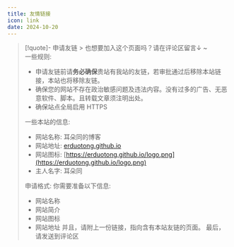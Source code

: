 ```yaml
---
title: 友情链接
icon: link
date: 2024-10-20
---
```


<VPCard
title="MSDNicrosoft"
desc="一只可爱的小懒猫~"
logo="https://assets.msdnicrosoft.work/img/favicon.webp"
link="https://msdnicrosoft.work/"
/>
<VPCard
title="墨七"
desc="专心致志做事，大气温和待人。"
logo="https://file.mo7.cc/static/lxh_gif/lxh_71.gif"
link="https://blog.mo7.cc"
/>



> [!quote]- 申请友链 >
> 也想要加入这个页面吗？请在评论区留言↓ ~  
> 一些规则:
> - 申请友链前请**务必确保**贵站有我站的友链，若审批通过后移除本站链接，本站也将移除友链。
> - 确保您的网站不存在政治敏感问题及违法内容。没有过多的广告、无恶意软件、脚本。且转载文章须注明出处。
> - 确保站点全局启用 HTTPS
> 
> 一些本站的信息:
> - 网站名称: 耳朵同的博客
> - 网站地址: [erduotong.github.io](https://erduotong.github.io)
> - 网站图标: [https://erduotong.github.io/logo.png](https://erduotong.github.io/logo.png)
> - 主人名字: 耳朵同
> 
> 申请格式:
> 你需要准备以下信息:
> - 网站名称
> - 网站简介
> - 网站图标
> - 网站地址
> 并且，请附上一份链接，指向含有本站友链的页面。
> 最后，请发送到评论区
